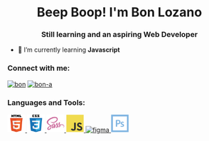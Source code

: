 <h1 align="center">Beep Boop! I'm Bon Lozano</h1>
<h3 align="center">Still learning and an aspiring Web Developer</h3>

- 🌱 I’m currently learning **Javascript**

<h3 align="left">Connect with me:</h3>
<p align="left">
<a href="https://twitter.com/bonlozano13" target="blank"><img align="center" src="https://cdn.jsdelivr.net/npm/simple-icons@3.0.1/icons/twitter.svg" alt="bon" height="30" width="40" /></a>
 <a href="https:linkedin.com/in/bon-louise-lozano-301168b8o" target="blank"><img align="center" src="https://cdn.jsdelivr.net/npm/simple-icons@3.0.1/icons/linkedin.svg" alt="bon-a" height="30" width="40" /></a>
</p>

<h3 align="left">Languages and Tools:</h3>
<p align="left"> 
  <a href="https://www.w3.org/html/" target="_blank"> <img src="https://raw.githubusercontent.com/devicons/devicon/master/icons/html5/html5-original-wordmark.svg" alt="html5" width="40" height="40"/> </a> 
  <a href="https://www.w3schools.com/css/" target="_blank"> <img src="https://raw.githubusercontent.com/devicons/devicon/master/icons/css3/css3-original-wordmark.svg" alt="css3" width="40" height="40"/> </a>
  <a href="https://sass-lang.com" target="_blank"> <img src="https://raw.githubusercontent.com/devicons/devicon/master/icons/sass/sass-original.svg" alt="sass" width="40" height="40"/> </a> </a> <a href="https://developer.mozilla.org/en-US/docs/Web/JavaScript" target="_blank"> <img src="https://raw.githubusercontent.com/devicons/devicon/master/icons/javascript/javascript-original.svg" alt="javascript" width="40" height="40"/> </a>
  </a> <a href="https://www.figma.com/" target="_blank"> <img src="https://www.vectorlogo.zone/logos/figma/figma-icon.svg" alt="figma" width="40" height="40"/> </a> 
  <a href="https://www.photoshop.com/en" target="_blank"> <img src="https://raw.githubusercontent.com/devicons/devicon/master/icons/photoshop/photoshop-line.svg" alt="photoshop" width="40" height="40"/></a> 
  </p>
